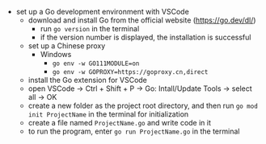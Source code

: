 - set up a Go development environment with VSCode
    - download and install Go from the official website (https://go.dev/dl/)
        - run `go version` in the terminal
        - if the version number is displayed, the installation is successful
    - set up a Chinese proxy
        - Windows
            - `go env -w GO111MODULE=on`
            - `go env -w GOPROXY=https://goproxy.cn,direct`
    - install the Go extension for VSCode
    - open VSCode -> Ctrl + Shift + P -> Go: Intall/Update Tools -> select all -> OK
    - create a new folder as the project root directory, and then run `go mod init ProjectName` in the terminal for initialization
    - create a file named `ProjectName.go` and write code in it
    - to run the program, enter `go run ProjectName.go` in the terminal